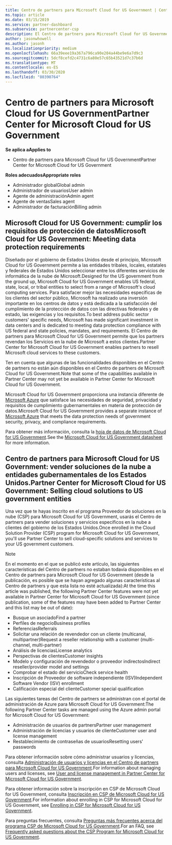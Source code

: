 ```yaml
---
title: Centro de partners para Microsoft Cloud for US Government | Centro de partners para Microsoft Cloud for US Government
ms.topic: article
ms.date: 03/15/2019
ms.service: partner-dashboard
ms.subservice: partnercenter-csp
description: El Centro de partners para Microsoft Cloud for US Government es el portal empresarial para los partners de Microsoft que quieren ofrecer soluciones en la nube de Microsoft a clientes que trabajan con los organismos gubernamentales en los Estados Unidos.
author: jasonwhowell
ms.author: jasonh
ms.localizationpriority: medium
ms.openlocfilehash: 66a39eee19a367a796ca90e204a44be9e6a7d9c3
ms.sourcegitcommit: 5dcf8cefd2c4731c6a80e57c65b43521d7c37b6d
ms.translationtype: MT
ms.contentlocale: es-ES
ms.lasthandoff: 03/30/2020
ms.locfileid: "80390764"
---
```

# <a name="partner-center-for-microsoft-cloud-for-us-government"></a><span data-ttu-id="9f9bc-103">Centro de partners para Microsoft Cloud for US Government</span><span class="sxs-lookup"><span data-stu-id="9f9bc-103">Partner Center for Microsoft Cloud for US Government</span></span>

<span data-ttu-id="9f9bc-104">**Se aplica a**</span><span class="sxs-lookup"><span data-stu-id="9f9bc-104">**Applies to**</span></span>

-  <span data-ttu-id="9f9bc-105">Centro de partners para Microsoft Cloud for US Government</span><span class="sxs-lookup"><span data-stu-id="9f9bc-105">Partner Center for Microsoft Cloud for US Government</span></span>

<span data-ttu-id="9f9bc-106">**Roles adecuados**</span><span class="sxs-lookup"><span data-stu-id="9f9bc-106">**Appropriate roles**</span></span>
-   <span data-ttu-id="9f9bc-107">Administrador global</span><span class="sxs-lookup"><span data-stu-id="9f9bc-107">Global admin</span></span>
-   <span data-ttu-id="9f9bc-108">Administrador de usuarios</span><span class="sxs-lookup"><span data-stu-id="9f9bc-108">User admin</span></span>
-   <span data-ttu-id="9f9bc-109">Agente de administración</span><span class="sxs-lookup"><span data-stu-id="9f9bc-109">Admin agent</span></span>
-   <span data-ttu-id="9f9bc-110">Agente de ventas</span><span class="sxs-lookup"><span data-stu-id="9f9bc-110">Sales agent</span></span>
-   <span data-ttu-id="9f9bc-111">Administrador de facturación</span><span class="sxs-lookup"><span data-stu-id="9f9bc-111">Billing admin</span></span>

## <a name="microsoft-cloud-for-us-government-meeting-data-protection-requirements"></a><span data-ttu-id="9f9bc-112">Microsoft Cloud for US Government: cumplir los requisitos de protección de datos</span><span class="sxs-lookup"><span data-stu-id="9f9bc-112">Microsoft Cloud for US Government: Meeting data protection requirements</span></span> 

<span data-ttu-id="9f9bc-113">Diseñado por el gobierno de Estados Unidos desde el principio, Microsoft Cloud for US Government permite a las entidades tribales, locales, estatales y federales de Estados Unidos seleccionar entre los diferentes servicios de informática de la nube de Microsoft.</span><span class="sxs-lookup"><span data-stu-id="9f9bc-113">Designed for the US government from the ground up, Microsoft Cloud for US Government enables US federal, state, local, or tribal entities to select from a range of Microsoft's cloud computing services.</span></span> <span data-ttu-id="9f9bc-114">Para satisfacer mejor las necesidades específicas de los clientes del sector público, Microsoft ha realizado una inversión importante en los centros de datos y está dedicada a la satisfacción del cumplimiento de la protección de datos con las directivas federales y de estado, las exigencias y los requisitos.</span><span class="sxs-lookup"><span data-stu-id="9f9bc-114">To best address public sector customers' specific needs, Microsoft has made significant investment in data centers and is dedicated to meeting data protection compliance with US federal and state policies, mandates, and requirements.</span></span> <span data-ttu-id="9f9bc-115">El Centro de partners para Microsoft Cloud for US Government permite que los partners revendan los Servicios en la nube de Microsoft a estos clientes.</span><span class="sxs-lookup"><span data-stu-id="9f9bc-115">Partner Center for Microsoft Cloud for US Government enables partners to resell Microsoft cloud services to these customers.</span></span>

<span data-ttu-id="9f9bc-116">Ten en cuenta que algunas de las funcionalidades disponibles en el Centro de partners no están aún disponibles en el Centro de partners de Microsoft Cloud for US Government.</span><span class="sxs-lookup"><span data-stu-id="9f9bc-116">Note that some of the capabilities available in Partner Center may not yet be available in Partner Center for Microsoft Cloud for US Government.</span></span>

<span data-ttu-id="9f9bc-117">Microsoft Cloud for US Government proporciona una instancia diferente de [Microsoft Azure](https://azure.microsoft.com/overview/clouds/government/) que satisface las necesidades de seguridad, privacidad y requisitos de cumplimiento gubernamentales en materia de protección de datos.</span><span class="sxs-lookup"><span data-stu-id="9f9bc-117">Microsoft Cloud for US Government provides a separate instance of [Microsoft Azure](https://azure.microsoft.com/overview/clouds/government/) that meets the data protection needs of government security, privacy, and compliance requirements.</span></span> 

<span data-ttu-id="9f9bc-118">Para obtener más información, consulta la [hoja de datos de Microsoft Cloud for US Government](https://download.microsoft.com/download/C/9/C/C9CA3002-DFC4-4ADA-841F-DF42AEC042FB/Microsoft_Azure_Government_Datasheet_EN_US.PDF).</span><span class="sxs-lookup"><span data-stu-id="9f9bc-118">See the [Microsoft Cloud for US Government datasheet](https://download.microsoft.com/download/C/9/C/C9CA3002-DFC4-4ADA-841F-DF42AEC042FB/Microsoft_Azure_Government_Datasheet_EN_US.PDF) for more information.</span></span>

## <a name="partner-center-for-microsoft-cloud-for-us-government-selling-cloud-solutions-to-us-government-entities"></a><span data-ttu-id="9f9bc-119">Centro de partners para Microsoft Cloud for US Government: vender soluciones de la nube a entidades gubernamentales de los Estados Unidos.</span><span class="sxs-lookup"><span data-stu-id="9f9bc-119">Partner Center for Microsoft Cloud for US Government: Selling cloud solutions to US government entities</span></span>

<span data-ttu-id="9f9bc-120">Una vez que te hayas inscrito en el programa Proveedor de soluciones en la nube (CSP) para Microsoft Cloud for US Government, usarás el Centro de partners para vender soluciones y servicios específicos en la nube a clientes del gobierno de los Estados Unidos.</span><span class="sxs-lookup"><span data-stu-id="9f9bc-120">Once enrolled in the Cloud Solution Provider (CSP) program for Microsoft Cloud for US Government, you'll use Partner Center to sell cloud-specific solutions and services to your US government customers.</span></span> 

> [!NOTE]  
> <span data-ttu-id="9f9bc-121">En el momento en el que se publicó este artículo, las siguientes características del Centro de partners no estaban todavía disponibles en el Centro de partners para Microsoft Cloud for US Government (desde la publicación, es posible que se hayan agregado algunas características al Centro de partners y que esta lista no esté actualizada):</span><span class="sxs-lookup"><span data-stu-id="9f9bc-121">At the time this article was published, the following Partner Center features were not yet available in Partner Center for Microsoft Cloud for US Government (since publication, some of the features may have been added to Partner Center and this list may be out of date):</span></span>

- <span data-ttu-id="9f9bc-122">Busque un asociado</span><span class="sxs-lookup"><span data-stu-id="9f9bc-122">Find a partner</span></span>
- <span data-ttu-id="9f9bc-123">Perfiles de negocio</span><span class="sxs-lookup"><span data-stu-id="9f9bc-123">Business profiles</span></span>
- <span data-ttu-id="9f9bc-124">Referencias</span><span class="sxs-lookup"><span data-stu-id="9f9bc-124">Referrals</span></span>
- <span data-ttu-id="9f9bc-125">Solicitar una relación de revendedor con un cliente (multicanal, multipartner)</span><span class="sxs-lookup"><span data-stu-id="9f9bc-125">Request a reseller relationship with a customer (multi-channel, multi-partner)</span></span>
- <span data-ttu-id="9f9bc-126">Análisis de licencias</span><span class="sxs-lookup"><span data-stu-id="9f9bc-126">License analytics</span></span>
- <span data-ttu-id="9f9bc-127">Perspectivas de clientes</span><span class="sxs-lookup"><span data-stu-id="9f9bc-127">Customer insights</span></span>
- <span data-ttu-id="9f9bc-128">Modelo y configuración de revendedor o proveedor indirectos</span><span class="sxs-lookup"><span data-stu-id="9f9bc-128">Indirect reseller/provider model and settings</span></span>
- <span data-ttu-id="9f9bc-129">Comprobar el estado del servicio</span><span class="sxs-lookup"><span data-stu-id="9f9bc-129">Check service health</span></span>
- <span data-ttu-id="9f9bc-130">Inscripción de Proveedor de software independiente (ISV)</span><span class="sxs-lookup"><span data-stu-id="9f9bc-130">Independent Software Vendor (ISV) enrollment</span></span>
- <span data-ttu-id="9f9bc-131">Calificación especial del cliente</span><span class="sxs-lookup"><span data-stu-id="9f9bc-131">Customer special qualification</span></span>

<span data-ttu-id="9f9bc-132">Las siguientes tareas del Centro de partners se administran con el portal de administración de Azure para Microsoft Cloud for US Government:</span><span class="sxs-lookup"><span data-stu-id="9f9bc-132">The following Partner Center tasks are managed using the Azure admin portal for Microsoft Cloud for US Government:</span></span> 

-   <span data-ttu-id="9f9bc-133">Administración de usuarios de partners</span><span class="sxs-lookup"><span data-stu-id="9f9bc-133">Partner user management</span></span>
-   <span data-ttu-id="9f9bc-134">Administración de licencias y usuarios de cliente</span><span class="sxs-lookup"><span data-stu-id="9f9bc-134">Customer user and license management</span></span>
-   <span data-ttu-id="9f9bc-135">Restablecimiento de contraseñas de usuarios</span><span class="sxs-lookup"><span data-stu-id="9f9bc-135">Resetting users' passwords</span></span>

<span data-ttu-id="9f9bc-136">Para obtener información sobre cómo administrar usuarios y licencias, consulta [Administración de usuarios y licencias en el Centro de partners para Microsoft Cloud for US Government](user-management-in-partner-center-for-microsoft-us-govt-cloud.md).</span><span class="sxs-lookup"><span data-stu-id="9f9bc-136">For information about managing users and licenses, see [User and license management in Partner Center for Microsoft Cloud for US Government](user-management-in-partner-center-for-microsoft-us-govt-cloud.md).</span></span>

<span data-ttu-id="9f9bc-137">Para obtener información sobre la inscripción en CSP de Microsoft Cloud for US Government, consulta [Inscripción en CSP de Microsoft Cloud for US Government](enroll-in-csp-for-microsoft-us-govt-cloud.md).</span><span class="sxs-lookup"><span data-stu-id="9f9bc-137">For information about enrolling in CSP for Microsoft Cloud for US Government, see [Enrolling in CSP for Microsoft Cloud for US Government](enroll-in-csp-for-microsoft-us-govt-cloud.md).</span></span>

<span data-ttu-id="9f9bc-138">Para preguntas frecuentes, consulta [Preguntas más frecuentes acerca del programa CSP de Microsoft Cloud for US Government](faq-for-us-govt-cloud.md).</span><span class="sxs-lookup"><span data-stu-id="9f9bc-138">For an FAQ, see [Frequently asked questions about the CSP Program for Microsoft Cloud for US Government](faq-for-us-govt-cloud.md).</span></span>

